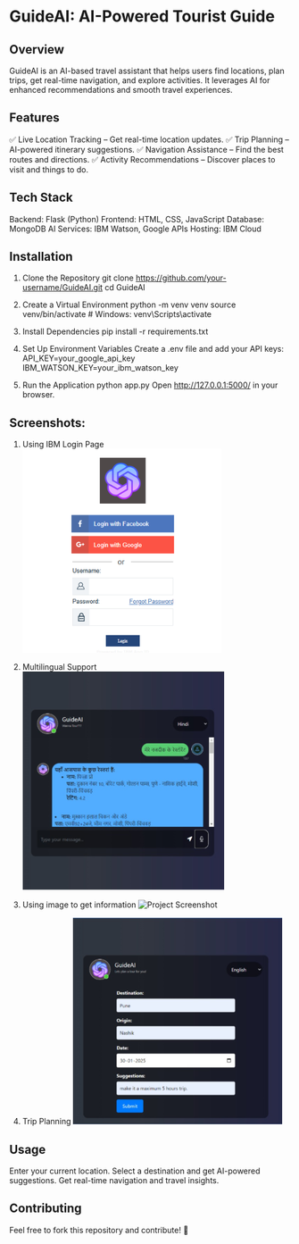 # GuideAI: AI-Powered Tourist Guide
## Overview
GuideAI is an AI-based travel assistant that helps users find locations, plan trips, get real-time navigation, and explore activities. It leverages AI for enhanced recommendations and smooth travel experiences.

## Features
✅ Live Location Tracking – Get real-time location updates.
✅ Trip Planning – AI-powered itinerary suggestions.
✅ Navigation Assistance – Find the best routes and directions.
✅ Activity Recommendations – Discover places to visit and things to do.

## Tech Stack
Backend: Flask (Python)
Frontend: HTML, CSS, JavaScript
Database: MongoDB
AI Services: IBM Watson, Google APIs
Hosting: IBM Cloud

## Installation
1. Clone the Repository
git clone https://github.com/your-username/GuideAI.git
cd GuideAI

3. Create a Virtual Environment
python -m venv venv
source venv/bin/activate  # Windows: venv\Scripts\activate

5. Install Dependencies
pip install -r requirements.txt
6. Set Up Environment Variables
Create a .env file and add your API keys:
API_KEY=your_google_api_key
IBM_WATSON_KEY=your_ibm_watson_key

5. Run the Application
python app.py
Open http://127.0.0.1:5000/ in your browser.

## Screenshots:
1. Using IBM Login Page
![Project Screenshot](Screenshots/Login.png)

2. Multilingual Support
![Project Screenshot](Screenshots/Multilingual.png)

3. Using image to get information
![Project Screenshot](Screenshots/UploadImages.png)

4. Trip Planning
![Project Screenshot](Screenshots/TripPlanning.png)

## Usage
Enter your current location.
Select a destination and get AI-powered suggestions.
Get real-time navigation and travel insights.

## Contributing
Feel free to fork this repository and contribute! 🚀
